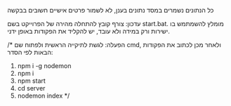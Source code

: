 כל הנתונים נשמרים במסד נתונים בענן, לא לשמור פרטים אישיים חשובים בבקשה

עדכון: צורף קובץ להתחלה מהירה של הפרוייקט בשם start.bat.
מומלץ להשמתמש בו ישירות ורק במידה ולא עובד, יש להקליד את הפקודות באופן ידני.

/* הפעלה:
לגשת לתיקייה הראשית ולפתוח שם cmd, ולאחר מכן לכתוב את הפקודות הבאות לפי הסדר:
1. npm i -g nodemon
2. npm i
3. npm start
4. cd server
5. nodemon index */
